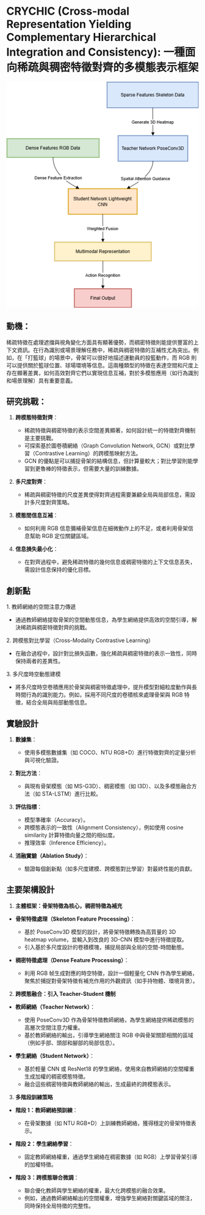 # CRYCHIC (Cross-modal Representation Yielding Complementary Hierarchical Integration and Consistency): 一種面向稀疏與稠密特徵對齊的多模態表示框架

<!-- **題目範例**：

提出一種專注於稀疏特徵（如骨架點、關鍵點或事件流）與稠密特徵（如 RGB 圖像）對齊的多模態表示框架，探索高效的跨模態映射技術，提升兩種特徵的互補性與信息表達能力。 -->
![arch](../assets/arch.png)

## **動機**：

稀疏特徵在處理遮擋與視角變化方面具有顯著優勢，而稠密特徵則能提供豐富的上下文資訊。在行為識別或場景理解任務中，稀疏與稠密特徵的互補性尤為突出。例如，在「打籃球」的場景中，骨架可以很好地描述運動員的投籃動作，而 RGB 則可以提供關於籃球位置、球場環境等信息。這兩種類型的特徵在表達空間和尺度上存在顯著差異，如何高效對齊它們以實現信息互補，對於多模態應用（如行為識別和場景理解）具有重要意義。

## **研究挑戰**：

1. **跨模態特徵對齊**：

   - 稀疏特徵與稠密特徵的表示空間差異顯著，如何設計統一的特徵對齊機制是主要挑戰。
   - 可探索基於圖卷積網絡（Graph Convolution Network, GCN）或對比學習（Contrastive Learning）的跨模態映射方法。
   - GCN 的優點是可以捕捉骨架的結構信息，但計算量較大；對比學習則能學習到更魯棒的特徵表示，但需要大量的訓練數據。
2. **多尺度對齊**：

   - 稀疏與稠密特徵的尺度差異使得對齊過程需要兼顧全局與局部信息，需設計多尺度對齊策略。
3. **模態間信息互補**：

   - 如何利用 RGB 信息彌補骨架信息在細微動作上的不足，或者利用骨架信息幫助 RGB 定位關鍵區域。
4. **信息損失最小化**：

   - 在對齊過程中，避免稀疏特徵的幾何信息或稠密特徵的上下文信息丟失，需設計信息保持的優化目標。

## **創新點**

1\. 教師網絡的空間注意力傳遞

- 通過教師網絡提取骨架的空間動態信息，為學生網絡提供高效的空間引導，解決稀疏與稠密特徵對齊的挑戰。

2\. 跨模態對比學習（Cross-Modality Contrastive Learning）

- 在融合過程中，設計對比損失函數，強化稀疏與稠密特徵的表示一致性，同時保持兩者的差異性。

3\. 多尺度時空動態建模

- 將多尺度時空卷積應用於骨架與稠密特徵處理中，提升模型對細粒度動作與長時間行為的識別能力。例如，採用不同尺度的卷積核來處理骨架與 RGB 特徵，結合全局與局部動態信息。

## **實驗設計**

1. **數據集**：

   - 使用多模態數據集（如 COCO、NTU RGB+D）進行特徵對齊的定量分析與可視化驗證。
2. **對比方法**：

   - 與現有骨架模態（如 MS-G3D）、稠密模態（如 I3D）、以及多模態融合方法（如 STA-LSTM）進行比較。
3. **評估指標**：

   - 模型準確率（Accuracy）。
   - 跨模態表示的一致性（Alignment Consistency），例如使用 cosine similarity 計算特徵向量之間的相似度。
   - 推理效率（Inference Efficiency）。
4. **消融實驗（Ablation Study）**：

   - 驗證每個創新點（如多尺度建模、跨模態對比學習）對最終性能的貢獻。

## **主要架構設計**

1. **主體框架：骨架特徵為核心，稠密特徵為補充**

- **骨架特徵處理（Skeleton Feature Processing）**：

  - 基於 PoseConv3D 模型的設計，將骨架特徵轉換為高質量的 3D heatmap volume，並輸入到改良的 3D-CNN 模型中進行特徵提取。
  - 引入基於多尺度設計的卷積模塊，捕捉局部與全局的空間-時間動態。
- **稠密特徵處理（Dense Feature Processing）**：

  - 利用 RGB 帧生成對應的時空特徵，設計一個輕量化 CNN 作為學生網絡，聚焦於捕捉對骨架特徵有補充作用的外觀資訊（如手持物體、環境背景）。

2. **跨模態融合：引入 Teacher-Student 機制**

- **教師網絡（Teacher Network）**：

  - 使用 PoseConv3D 作為骨架特徵教師網絡，為學生網絡提供稀疏模態的高層次空間注意力權重。
  - 基於教師網絡的輸出，引導學生網絡關注 RGB 中與骨架關節相關的區域（例如手部、頭部和腳部的局部信息）。
- **學生網絡（Student Network）**：

  - 基於輕量 CNN 或 ResNet18 的學生網絡，使用來自教師網絡的空間權重生成加權的稠密模態特徵。
  - 融合這些稠密特徵與教師網絡的輸出，生成最終的跨模態表示。

3. **多階段訓練策略**

- **階段 1：教師網絡預訓練**：

  - 在骨架數據（如 NTU RGB+D）上訓練教師網絡，獲得穩定的骨架特徵表示。
- **階段 2：學生網絡學習**：

  - 固定教師網絡權重，通過學生網絡在稠密數據（如 RGB）上學習骨架引導的加權特徵。
- **階段 3：跨模態聯合微調**：

  - 聯合優化教師與學生網絡的權重，最大化跨模態的融合效果。
  - 例如，通過教師網絡輸出的空間權重，增強學生網絡對關鍵區域的關注，同時保持全局特徵的完整性。
